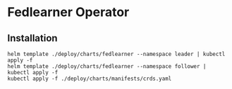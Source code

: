 # Fedlearner Operator

## Installation

```
helm template ./deploy/charts/fedlearner --namespace leader | kubectl apply -f
helm template ./deploy/charts/fedlearner --namespace follower | kubectl apply -f
kubectl apply -f ./deploy/charts/manifests/crds.yaml
```
